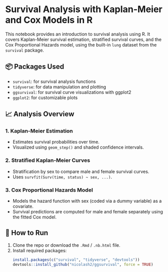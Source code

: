 # Survival Analysis with Kaplan-Meier and Cox Models in R

This notebook provides an introduction to survival analysis using R. It covers Kaplan-Meier survival estimation, stratified survival curves, and the Cox Proportional Hazards model, using the built-in `lung` dataset from the `survival` package.

## 📦 Packages Used

- `survival`: for survival analysis functions
- `tidyverse`: for data manipulation and plotting
- `ggsurvival`: for survival curve visualizations with ggplot2
- `ggplot2`: for customizable plots

## 📈 Analysis Overview

### 1. Kaplan-Meier Estimation
- Estimates survival probabilities over time.
- Visualized using `geom_step()` and shaded confidence intervals.

### 2. Stratified Kaplan-Meier Curves
- Stratification by sex to compare male and female survival curves.
- Uses `survfit(Surv(time, status) ~ sex, ...)`.

### 3. Cox Proportional Hazards Model
- Models the hazard function with sex (coded via a dummy variable) as a covariate.
- Survival predictions are computed for male and female separately using the fitted Cox model.

## 📝 How to Run

1. Clone the repo or download the `.Rmd` / `.nb.html` file.
2. Install required packages:
   ```r
   install.packages(c("survival", "tidyverse", "devtools"))
   devtools::install_github("nicolash2/ggsurvival", force = TRUE)
